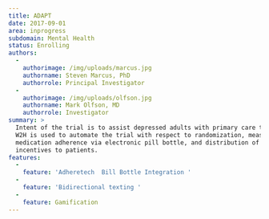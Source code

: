 ```yaml
---
title: ADAPT
date: 2017-09-01
area: inprogress
subdomain: Mental Health
status: Enrolling
authors:
  - 
    authorimage: /img/uploads/marcus.jpg
    authorname: Steven Marcus, PhD
    authorrole: Principal Investigator
  - 
    authorimage: /img/uploads/olfson.jpg
    authorname: Mark Olfson, MD
    authorrole: Investigator
summary: >
  Intent of the trial is to assist depressed adults with primary care treatment.
  W2H is used to automate the trial with respect to randomization, measurement of
  medication adherence via electronic pill bottle, and distribution of financial
  incentives to patients.
features:
  - 
    feature: 'Adheretech  Bill Bottle Integration '
  - 
    feature: 'Bidirectional texting '
  - 
    feature: Gamification
---
```

